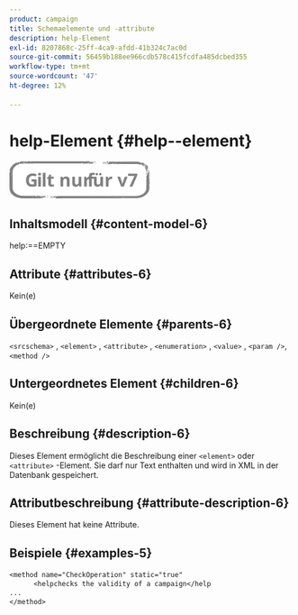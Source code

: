 ```yaml
---
product: campaign
title: Schemaelemente und -attribute
description: help-Element
exl-id: 8207868c-25ff-4ca9-afdd-41b324c7ac0d
source-git-commit: 56459b188ee966cdb578c415fcdfa485dcbed355
workflow-type: tm+mt
source-wordcount: '47'
ht-degree: 12%

---
```


# help-Element {#help--element}

![](../../../assets/v7-only.svg)

## Inhaltsmodell {#content-model-6}

help:==EMPTY

## Attribute {#attributes-6}

Kein(e)

## Übergeordnete Elemente {#parents-6}

`<srcschema>`  ,  `<element>`   ,   `<attribute>`    ,    `<enumeration>`     ,     `<value>`      ,     `<param />`,      `<method />`

## Untergeordnetes Element {#children-6}

Kein(e)

## Beschreibung {#description-6}

Dieses Element ermöglicht die Beschreibung einer `<element>`  oder  `<attribute>`   -Element. Sie darf nur Text enthalten und wird in XML in der Datenbank gespeichert.

## Attributbeschreibung {#attribute-description-6}

Dieses Element hat keine Attribute.

## Beispiele {#examples-5}

```
<method name="CheckOperation" static="true"
      <helpchecks the validity of a campaign</help
...
</method> 
```
